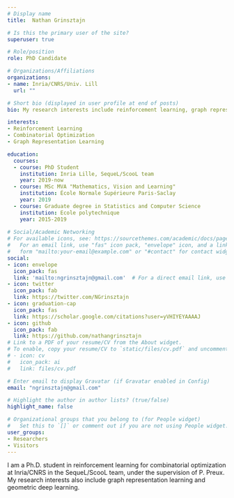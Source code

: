 ```yaml
---
# Display name
title:  Nathan Grinsztajn 

# Is this the primary user of the site?
superuser: true

# Role/position
role: PhD Candidate 

# Organizations/Affiliations
organizations:
- name: Inria/CNRS/Univ. Lill
  url: ""

# Short bio (displayed in user profile at end of posts)
bio: My research interests include reinforcement learning, graph representation learning, and machine learning in general.

interests:
- Reinforcement Learning
- Combinatorial Optimization
- Graph Representation Learning

education:
  courses:
  - course: PhD Student
    institution: Inria Lille, SequeL/ScooL team
    year: 2019-now
  - course: MSc MVA "Mathematics, Vision and Learning"
    institution: École Normale Supérieure Paris-Saclay
    year: 2019
  - course: Graduate degree in Statistics and Computer Science
    institution: Ecole polytechnique
    year: 2015-2019
  
# Social/Academic Networking
# For available icons, see: https://sourcethemes.com/academic/docs/page-builder/#icons
#   For an email link, use "fas" icon pack, "envelope" icon, and a link in the
#   form "mailto:your-email@example.com" or "#contact" for contact widget.
social:
- icon: envelope
  icon_pack: fas
  link: 'mailto:ngrinsztajn@gmail.com'  # For a direct email link, use "mailto:test@example.org".
- icon: twitter
  icon_pack: fab
  link: https://twitter.com/NGrinsztajn
- icon: graduation-cap
  icon_pack: fas
  link: https://scholar.google.com/citations?user=yVHIYEYAAAAJ
- icon: github
  icon_pack: fab
  link: https://github.com/nathangrinsztajn
# Link to a PDF of your resume/CV from the About widget.
# To enable, copy your resume/CV to `static/files/cv.pdf` and uncomment the lines below.
# - icon: cv
#   icon_pack: ai
#   link: files/cv.pdf

# Enter email to display Gravatar (if Gravatar enabled in Config)
email: "ngrinsztajn@gmail.com"

# Highlight the author in author lists? (true/false)
highlight_name: false

# Organizational groups that you belong to (for People widget)
#   Set this to `[]` or comment out if you are not using People widget.
user_groups:
- Researchers
- Visitors
---
```


I am a Ph.D. student in reinforcement learning for combinatorial optimization at Inria/CNRS in the SequeL/ScooL team, under the supervision of P. Preux. My research interests also include graph representation learning and geometric deep learning.
